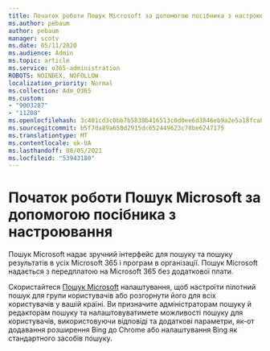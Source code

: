 ```yaml
---
title: Початок роботи Пошук Microsoft за допомогою посібника з настроювання
ms.author: pebaum
author: pebaum
manager: scotv
ms.date: 05/11/2020
ms.audience: Admin
ms.topic: article
ms.service: o365-administration
ROBOTS: NOINDEX, NOFOLLOW
localization_priority: Normal
ms.collection: Adm_O365
ms.custom:
- "9003287"
- "11208"
ms.openlocfilehash: 3c401cd3c0bb7b5838b416513c0d0ee6d3846eb9a2e5a18fca8f8b782fda6098
ms.sourcegitcommit: b5f7da89a650d2915dc652449623c78be6247175
ms.translationtype: MT
ms.contentlocale: uk-UA
ms.lasthandoff: 08/05/2021
ms.locfileid: "53943180"
---
```

# <a name="get-started-with-microsoft-search-using-the-set-up-guide"></a>Початок роботи Пошук Microsoft за допомогою посібника з настроювання

Пошук Microsoft надає зручний інтерфейс для пошуку та пошуку результатів в усіх Microsoft 365 і програм в організації. Пошук Microsoft надається з передплатою на Microsoft 365 без додаткової плати. 

Скористайтеся [Пошук Microsoft](https://go.microsoft.com/fwlink/?linkid=2156919) налаштування, щоб настроїти пілотний пошук для групи користувачів або розгорнути його для всіх користувачів у вашій країні. Ви призначите адміністраторам пошуку й редакторам пошуку та налаштовуватимете можливості пошуку для користувачів, використовуючи відповіді та додаткові параметри, як-от додавання розширення Bing до Chrome або налаштування Bing як стандартного засобів пошуку.